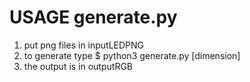 # USAGE generate.py 
1. put png files in inputLEDPNG
2. to generate type $ python3 generate.py [dimension]
3. the output is in outputRGB 
